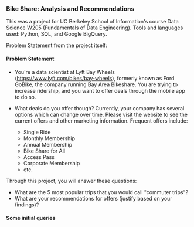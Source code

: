 ### Bike Share: Analysis and Recommendations

This was a project for UC Berkeley School of Information's course Data Science W205 (Fundamentals of Data Engineering). 
Tools and languages used: Python, SQL, and Google BigQuery. 

Problem Statement from the project itself: 

#### Problem Statement
- You're a data scientist at Lyft Bay Wheels (https://www.lyft.com/bikes/bay-wheels), formerly known as Ford GoBike, the company running Bay Area Bikeshare. You are trying to increase ridership, and you want to offer deals through the mobile app to do so.

- What deals do you offer though? Currently, your company has several options which can change over time. Please visit the website to see the current offers and other marketing information. Frequent offers include:

  - Single Ride
  - Monthly Membership
  - Annual Membership
  - Bike Share for All
  - Access Pass
  - Corporate Membership
  - etc.

Through this project, you will answer these questions:
  - What are the 5 most popular trips that you would call "commuter trips"?
  - What are your recommendations for offers (justify based on your findings)?

#### Some initial queries
